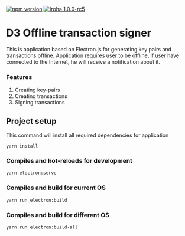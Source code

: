 [![npm version](https://img.shields.io/npm/v/iroha-helpers.svg)](https://www.npmjs.com/package/iroha-helpers) [![Iroha 1.0.0-rc5](https://img.shields.io/badge/Iroha-1.0.0--rc5-red.svg)](https://github.com/hyperledger/iroha/releases/tag/1.0.0_rc5)

# D3 Offline transaction signer

This is application based on Electron.js for generating key pairs and transactions offline. Application requires user to be offline, if user have connected to the Internet, he will receive a notification about it.

### Features
1. Creating key-pairs
2. Creating transactions
3. Signing transactions

## Project setup
This command will install all required dependencies for application
```
yarn install
```

### Compiles and hot-reloads for development
```
yarn electron:serve
```

### Compiles and build for current OS
```
yarn run electron:build
```

### Compiles and build for different OS
```
yarn run electron:build-all
```
